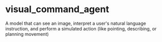 # visual_command_agent
A model that can see an image, interpret a user's natural language instruction, and perform a simulated action (like pointing, describing, or planning movement)

